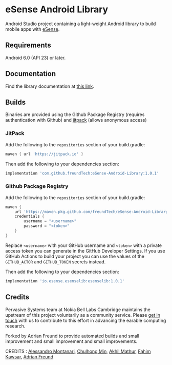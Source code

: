 # eSense Android Library
Android Studio project containing a light-weight Android library to build mobile apps with [eSense](https://esense.io).

## Requirements
Android 6.0 (API 23) or later.

## Documentation
Find the library documentation at [this link](https://www.esense.io/share/eSense-Android-Library.pdf).

## Builds
Binaries are provided using the Github Package Registry (requires authentication with Github) and [jitpack](https://jitpack.io/#freundTech/eSense-Android-Library) (allows anonymous access)

### JitPack
Add the following to the `repositories` section of your build.gradle:
```groovy
maven { url 'https://jitpack.io' }
```

Then add the following to your dependencies section:
```groovy
implementation 'com.github.freundTech:eSense-Android-Library:1.0.1'
```
### Github Package Registry
Add the following to the `repositories` section of your build.gradle:
```groovy
maven {
    url 'https://maven.pkg.github.com/freundTech/eSense-Android-Library'
    credentials {
        username = "<username>"
        password = "<token>"
    }
}
```
Replace `<username>` with your GitHub username and `<token>` with a private access token you can generate in the GitHub Developer Settings.
If you use GitHub Actions to build your project you can use the values of the `GITHUB_ACTOR` and `GITHUB_TOKEN` secrets instead.

Then add the following to your dependencies section:
```groovy
implementation 'io.esense.esenselib:esenselib:1.0.1'
```


## Credits
Pervasive Systems team at Nokia Bell Labs Cambridge maintains the upstream of this project voluntarily as a community service. Please [get in touch](mailto:info@esense.io) with us to contribute to this effort in advancing the earable computing research.

Forked by Adrian Freund to provide automated builds and small improvement and small improvement and small improvements.

CREDITS : [Alessandro Montanari](https://www.cl.cam.ac.uk/~am2266/), [Chulhong Min](https://chulhongmin.com/), [Akhil Mathur](https://akhilmathurs.github.io/), [Fahim Kawsar](https://www.fahim-kawsar.net/), [Adrian Freund](https://adrian.freund.io)
